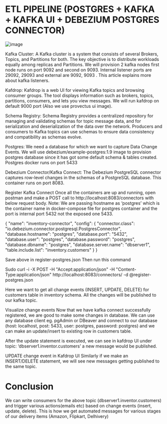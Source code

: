 

# ETL PIPELINE (POSTGRES + KAFKA + KAFKA UI + DEBEZIUM POSTGRES CONNECTOR)


![image](https://github.com/deveshbadolia/ETL-Pipeline-/assets/124484199/3a71f4e6-b549-4a94-8585-47e98dc72f49)







Kafka Cluster: A Kafka cluster is a system that consists of several Brokers, Topics, and Partitions for both. The key objective is to distribute workloads equally among replicas and Partitions. We will provision 2 kafka nodes first node runs on port 9092 and second on 9093. Internal listener ports are 29092, 29093 and external are 9092, 9093 . This article explains more about kafka listeners.

Kafdrop: Kafdrop is a web UI for viewing Kafka topics and browsing consumer groups. The tool displays information such as brokers, topics, partitions, consumers, and lets you view messages. We will run kafdrop on default 9000 port (Also we use provectus ui image).

Schema Registry: Schema Registry provides a centralized repository for managing and validating schemas for topic message data, and for serialization and deserialization of the data over the network. Producers and consumers to Kafka topics can use schemas to ensure data consistency and compatibility as schemas evolve.

Postgres: We need a database for which we want to capture Data Change Events. We will use debezium/example-postgres:1.9 image to provision postgres database since it has got some default schema & tables created. Postgres docker runs on port 5433

Debezium Connector/Kafka Connect: The Debezium PostgreSQL connector captures row-level changes in the schemas of a PostgreSQL database. This container runs on port 8083.

Register Kafka Connect
Once all the containers are up and running, open postman and make a POST call to http://localhost:8083/connectors with below request body.
Note: We are passing hostname as ‘postgres’ which is the container name in docker-compose file for postgres container and the port is internal port 5432 not the exposed one 5433.

{
    "name": "inventory-connector",
    "config": {
        "connector.class": "io.debezium.connector.postgresql.PostgresConnector",
        "database.hostname": "postgres",
        "database.port": "5432",
        "database.user": "postgres",
        "database.password": "postgres",
        "database.dbname": "postgres",
        "database.server.name": "dbserver1",
        "table.include.list": "inventory.customers"
    }
}

Save above in register-postgres.json 
Then run this command 

Sudo curl -i -X POST -H "Accept:application/json" -H  "Content-Type:application/json" http://localhost:8083/connectors/ -d @register-postgres.json

Here we want to get all change events (INSERT, UPDATE, DELETE) for customers table in inventory schema. All the changes will be published to our kafka topic.

Visualize change events
Now that we have kafka connect successfully registered, we are good to make some changes in database.
We can use any database client eg. pgAdmin or DBeaver and connect to our database (host: localhost, post: 5433, user: postgres, password: postgres) and we can make an update/insert to existing row in customers table.

After the update statement is executed, we can see in kafdrop UI under topic: ‘dbserver1.inventor.customers’ a new message would be published.

UPDATE change event in Kafdrop UI
Similarly if we make an INSERT/DELETE statement, we will see new messages getting published to the same topic.

# Conclusion
We can write consumers for the above topic (dbserver1.inventor.customers) and trigger various actions(emails etc) based on change events (insert, update, delete).
This is how we get automated messages for various stages of our delivery items (Amazon, Flipkart, Delhivery)
